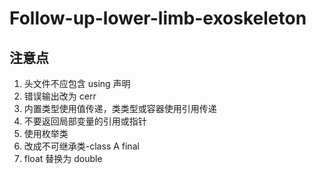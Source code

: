 # Follow-up-lower-limb-exoskeleton

## 注意点
1. 头文件不应包含 using 声明
2. 错误输出改为 cerr
3. 内置类型使用值传递，类类型或容器使用引用传递
4. 不要返回局部变量的引用或指针
5. 使用枚举类
6. 改成不可继承类-class A final
7. float 替换为 double

